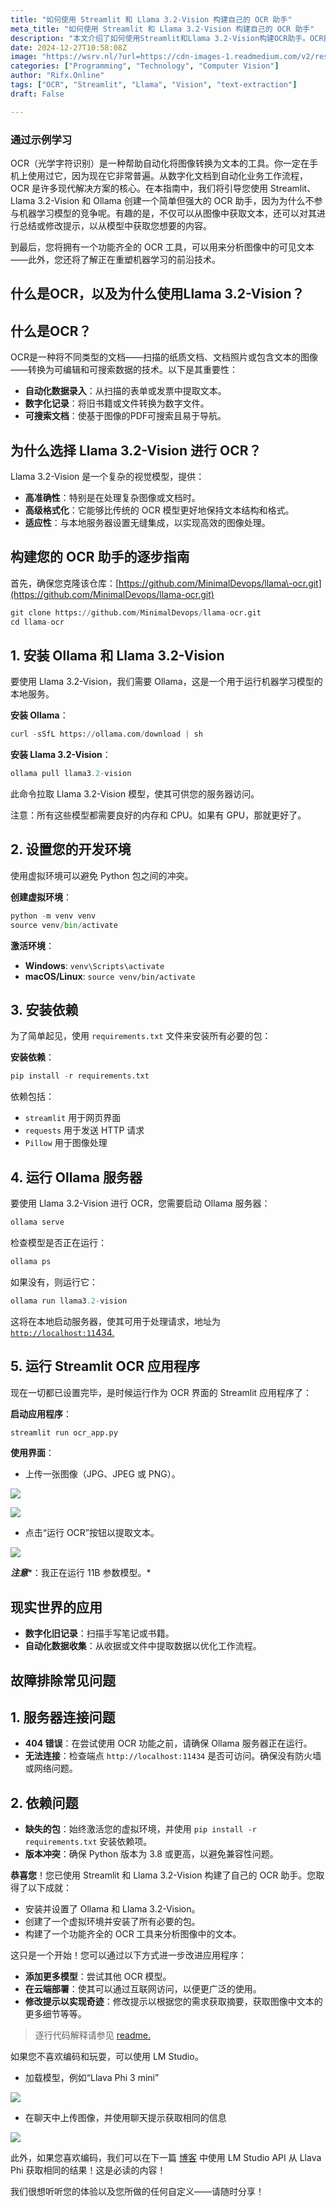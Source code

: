 ```yaml
---
title: "如何使用 Streamlit 和 Llama 3.2-Vision 构建自己的 OCR 助手"
meta_title: "如何使用 Streamlit 和 Llama 3.2-Vision 构建自己的 OCR 助手"
description: "本文介绍了如何使用Streamlit和Llama 3.2-Vision构建OCR助手。OCR技术用于将图像中的文本转换为可编辑数据，具有自动化数据录入和数字化记录的应用价值。Llama 3.2-Vision以其高准确性和高级格式化能力，成为OCR任务的优选模型。文章提供了详细的步骤，包括安装Ollama、设置开发环境、运行OCR应用程序等，帮助用户快速搭建功能齐全的OCR工具，并探讨了潜在的应用和改进方向。"
date: 2024-12-27T10:58:08Z
image: "https://wsrv.nl/?url=https://cdn-images-1.readmedium.com/v2/resize:fit:800/1*f0fXSegk9ihTiWEo0TB2eg.png"
categories: ["Programming", "Technology", "Computer Vision"]
author: "Rifx.Online"
tags: ["OCR", "Streamlit", "Llama", "Vision", "text-extraction"]
draft: False

---
```






### 通过示例学习

OCR（光学字符识别）是一种帮助自动化将图像转换为文本的工具。你一定在手机上使用过它，因为现在它非常普遍。从数字化文档到自动化业务工作流程，OCR 是许多现代解决方案的核心。在本指南中，我们将引导您使用 Streamlit、Llama 3\.2\-Vision 和 Ollama 创建一个简单但强大的 OCR 助手，因为为什么不参与机器学习模型的竞争呢。有趣的是，不仅可以从图像中获取文本，还可以对其进行总结或修改提示，以从模型中获取您想要的内容。

到最后，您将拥有一个功能齐全的 OCR 工具，可以用来分析图像中的可见文本——此外，您还将了解正在重塑机器学习的前沿技术。

## 什么是OCR，以及为什么使用Llama 3.2-Vision？

## 什么是OCR？

OCR是一种将不同类型的文档——扫描的纸质文档、文档照片或包含文本的图像——转换为可编辑和可搜索数据的技术。以下是其重要性：

* **自动化数据录入**：从扫描的表单或发票中提取文本。
* **数字化记录**：将旧书籍或文件转换为数字文件。
* **可搜索文档**：使基于图像的PDF可搜索且易于导航。

## 为什么选择 Llama 3\.2\-Vision 进行 OCR？

Llama 3\.2\-Vision 是一个复杂的视觉模型，提供：

* **高准确性**：特别是在处理复杂图像或文档时。
* **高级格式化**：它能够比传统的 OCR 模型更好地保持文本结构和格式。
* **适应性**：与本地服务器设置无缝集成，以实现高效的图像处理。

## 构建您的 OCR 助手的逐步指南

首先，确保您克隆该仓库：[https://github.com/MinimalDevops/llama\-ocr.git](https://github.com/MinimalDevops/llama-ocr.git)

```python
git clone https://github.com/MinimalDevops/llama-ocr.git
cd llama-ocr
```

## 1\. 安装 Ollama 和 Llama 3\.2\-Vision

要使用 Llama 3\.2\-Vision，我们需要 Ollama，这是一个用于运行机器学习模型的本地服务。

**安装 Ollama**：

```python
curl -sSfL https://ollama.com/download | sh
```
**安装 Llama 3\.2\-Vision**：

```python
ollama pull llama3.2-vision
```
此命令拉取 Llama 3\.2\-Vision 模型，使其可供您的服务器访问。

注意：所有这些模型都需要良好的内存和 CPU。如果有 GPU，那就更好了。

## 2\. 设置您的开发环境

使用虚拟环境可以避免 Python 包之间的冲突。

**创建虚拟环境**：

```python
python -m venv venv
source venv/bin/activate 
```
**激活环境**：

* **Windows**: `venv\Scripts\activate`
* **macOS/Linux**: `source venv/bin/activate`

## 3\. 安装依赖

为了简单起见，使用 `requirements.txt` 文件来安装所有必要的包：

**安装依赖**：

```python
pip install -r requirements.txt
```
依赖包括：

* `streamlit` 用于网页界面
* `requests` 用于发送 HTTP 请求
* `Pillow` 用于图像处理

## 4\. 运行 Ollama 服务器

要使用 Llama 3\.2\-Vision 进行 OCR，您需要启动 Ollama 服务器：

```python
ollama serve
```
检查模型是否正在运行：

```python
ollama ps
```
如果没有，则运行它：

```python
ollama run llama3.2-vision
```
这将在本地启动服务器，使其可用于处理请求，地址为 [`http://localhost:11`434\.](http://localhost:11434.)

## 5\. 运行 Streamlit OCR 应用程序

现在一切都已设置完毕，是时候运行作为 OCR 界面的 Streamlit 应用程序了：

**启动应用程序**：

```python
streamlit run ocr_app.py
```
**使用界面**：

* 上传一张图像（JPG、JPEG 或 PNG）。

![](https://wsrv.nl/?url=https://cdn-images-1.readmedium.com/v2/resize:fit:800/1*_R_KVy594ccqtjtChDxPyg.png)

![](https://wsrv.nl/?url=https://cdn-images-1.readmedium.com/v2/resize:fit:800/1*SaAZDtQs6W7_ykHdQPPK9w.png)

* 点击“运行 OCR”按钮以提取文本。

![](https://wsrv.nl/?url=https://cdn-images-1.readmedium.com/v2/resize:fit:800/1*so73Gj_zYHANoW2EwDdrDQ.png)

***注意****：我正在运行 11B 参数模型。*

## 现实世界的应用

* **数字化旧记录**：扫描手写笔记或书籍。
* **自动化数据收集**：从收据或文件中提取数据以优化工作流程。

## 故障排除常见问题

## 1\. 服务器连接问题

* **404 错误**：在尝试使用 OCR 功能之前，请确保 Ollama 服务器正在运行。
* **无法连接**：检查端点 `http://localhost:11434` 是否可访问。确保没有防火墙或网络问题。

## 2\. 依赖问题

* **缺失的包**：始终激活您的虚拟环境，并使用 `pip install -r requirements.txt` 安装依赖项。
* **版本冲突**：确保 Python 版本为 3\.8 或更高，以避免兼容性问题。

**恭喜您**！您已使用 Streamlit 和 Llama 3\.2\-Vision 构建了自己的 OCR 助手。您取得了以下成就：

* 安装并设置了 Ollama 和 Llama 3\.2\-Vision。
* 创建了一个虚拟环境并安装了所有必要的包。
* 构建了一个功能齐全的 OCR 工具来分析图像中的文本。

这只是一个开始！您可以通过以下方式进一步改进应用程序：

* **添加更多模型**：尝试其他 OCR 模型。
* **在云端部署**：使其可以通过互联网访问，以便更广泛的使用。
* **修改提示以实现奇迹**：修改提示以根据您的需求获取摘要，获取图像中文本的更多细节等等。

> 逐行代码解释请参见 [readme.](https://github.com/MinimalDevops/llama-ocr/blob/main/README.md)

如果您不喜欢编码和玩耍，可以使用 LM Studio。

* 加载模型，例如“Llava Phi 3 mini”

![](https://wsrv.nl/?url=https://cdn-images-1.readmedium.com/v2/resize:fit:800/1*Uca_g_NkViZkwyqLfe8_3w.png)

* 在聊天中上传图像，并使用聊天提示获取相同的信息

![](https://wsrv.nl/?url=https://cdn-images-1.readmedium.com/v2/resize:fit:800/1*ULFp1mq6CRPF9p3_pY5JIA.png)

此外，如果您喜欢编码，我们可以在下一篇 [博客](https://readmedium.com/how-to-build-your-own-ocr-assistant-with-streamlit-and-llava-phi-450df3966bb3) 中使用 LM Studio API 从 Llava Phi 获取相同的结果！这是必读的内容！

我们很想听听您的体验以及您所做的任何自定义——请随时分享！

